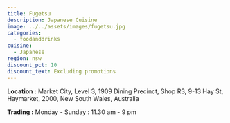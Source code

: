 ```yaml
---
title: Fugetsu
description: Japanese Cuisine
image: ../../assets/images/fugetsu.jpg
categories:
  - foodanddrinks
cuisine:
  - Japanese
region: nsw
discount_pct: 10
discount_text: Excluding promotions
---
```


**Location :** Market City, Level 3, 1909 Dining Precinct, Shop R3, 9-13 Hay St, Haymarket, 2000, New South Wales, Australia

**Trading :** Monday - Sunday : 11.30 am - 9 pm
